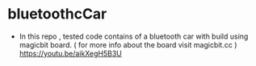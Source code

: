 # bluetoothcCar

- In this repo , tested code contains of a bluetooth car with build using magicbit board. ( for more info about the board visit magicbit.cc )
https://youtu.be/aikXegH5B3U
